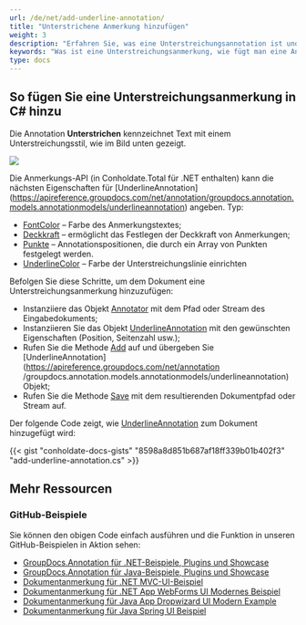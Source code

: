 ```yaml
---
url: /de/net/add-underline-annotation/
title: "Unterstrichene Anmerkung hinzufügen"
weight: 3
description: "Erfahren Sie, was eine Unterstreichungsannotation ist und wie Sie sie mithilfe der GroupDocs.Annotation-API, die Teil von Conholdate.Total für .NET ist, programmgesteuert zu einem Dokument hinzufügen."
keywords: "Was ist eine Unterstreichungsanmerkung, wie fügt man eine Anmerkung hinzu, fügt eine Unterstreichungsanmerkung hinzu"
type: docs
---
```


## So fügen Sie eine Unterstreichungsanmerkung in C# hinzu

Die Annotation **Unterstrichen** kennzeichnet Text mit einem Unterstreichungsstil, wie im Bild unten gezeigt.

![](https://docs.groupdocs.com/annotation/net/images/add-underline-annotation.png)

Die Anmerkungs-API (in Conholdate.Total für .NET enthalten) kann die nächsten Eigenschaften für [UnderlineAnnotation] (https://apireference.groupdocs.com/net/annotation/groupdocs.annotation.models.annotationmodels/underlineannotation) angeben. Typ:

* [FontColor](https://apireference.groupdocs.com/annotation/net/groupdocs.annotation.models.annotationmodels/underlineannotation/properties/fontcolor) – Farbe des Anmerkungstextes;
* [Deckkraft](https://apireference.groupdocs.com/annotation/net/groupdocs.annotation.models.annotationmodels/underlineannotation/properties/opacity) – ermöglicht das Festlegen der Deckkraft von Anmerkungen;
* [Punkte](https://apireference.groupdocs.com/annotation/net/groupdocs.annotation.models.annotationmodels/underlineannotation/properties/points) – Annotationspositionen, die durch ein Array von Punkten festgelegt werden.
* [UnderlineColor](https://apireference.groupdocs.com/annotation/net/groupdocs.annotation.models.annotationmodels/underlineannotation/properties/underlinecolor) – Farbe der Unterstreichungslinie einrichten

Befolgen Sie diese Schritte, um dem Dokument eine Unterstreichungsanmerkung hinzuzufügen:

* Instanziiere das Objekt [Annotator](https://apireference.groupdocs.com/net/annotation/groupdocs.annotation/annotator) mit dem Pfad oder Stream des Eingabedokuments;
* Instanziieren Sie das Objekt [UnderlineAnnotation](https://apireference.groupdocs.com/net/annotation/groupdocs.annotation.models.annotationmodels/underlineannotation) mit den gewünschten Eigenschaften (Position, Seitenzahl usw.);
* Rufen Sie die Methode [Add](https://apireference.groupdocs.com/net/annotation/groupdocs.annotation/annotator/methods/add) auf und übergeben Sie [UnderlineAnnotation](https://apireference.groupdocs.com/net/annotation /groupdocs.annotation.models.annotationmodels/underlineannotation) Objekt;
* Rufen Sie die Methode [Save](https://apireference.groupdocs.com/net/annotation/groupdocs.annotation/annotator/methods/save/index) mit dem resultierenden Dokumentpfad oder Stream auf.

Der folgende Code zeigt, wie [UnderlineAnnotation](https://apireference.groupdocs.com/net/annotation/groupdocs.annotation.models.annotationmodels/underlineannotation) zum Dokument hinzugefügt wird:

{{< gist "conholdate-docs-gists" "8598a8d851b687af18ff339b01b402f3" "add-underline-annotation.cs" >}}
    



## Mehr Ressourcen
### GitHub-Beispiele
Sie können den obigen Code einfach ausführen und die Funktion in unseren GitHub-Beispielen in Aktion sehen:

* [GroupDocs.Annotation für .NET-Beispiele, Plugins und Showcase](https://github.com/groupdocs-annotation/GroupDocs.Annotation-for-.NET)
* [GroupDocs.Annotation für Java-Beispiele, Plugins und Showcase](https://github.com/groupdocs-annotation/GroupDocs.Annotation-for-Java)
* [Dokumentanmerkung für .NET MVC-UI-Beispiel](https://github.com/groupdocs-annotation/GroupDocs.Annotation-for-.NET-MVC)
* [Dokumentanmerkung für .NET App WebForms UI Modernes Beispiel](https://github.com/groupdocs-annotation/GroupDocs.Annotation-for-.NET-WebForms)
* [Dokumentanmerkung für Java App Dropwizard UI Modern Example](https://github.com/groupdocs-annotation/GroupDocs.Annotation-for-Java-Dropwizard)
* [Dokumentanmerkung für Java Spring UI Beispiel](https://github.com/groupdocs-annotation/GroupDocs.Annotation-for-Java-Spring)
    





